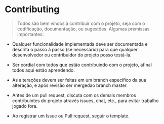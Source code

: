# Contributing
> Todos são bem vindos à contribuir com o projeto, seja com o codificação, documentação, ou sugestões. Algumas premissas importantes:

- Qualquer funcionalidade implementada deve ser documentada e descrita o passo à passo (se necessário) para que qualquer desenvolvedor ou contribuidor do projeto posso testá-la.

- Ser cordial com todos que estão contribuindo com o projeto, afinal todos aqui estão aprendendo.

- As alterações devem ser feitas em um branch específico da sua alteração, e após revisão ser mergedao branch master.

- Antes de um pull request, discuta com os demais membros contribuintes do projeto através issues, chat, etc., para evitar trabalho jogado fora.

- Ao registrar um Issue ou Pull request, seguir o template.
